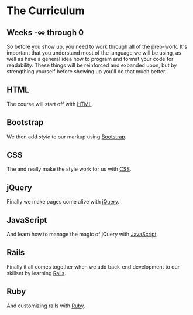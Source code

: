 # The Curriculum

## Weeks -∞ through 0
So before you show up, you need to work through all of the [prep-work](https://github.com/hfc-tech-academy/short_stack/prep_work).  It's important that you understand most of the language we will be using, as well as have a general idea how to program and format your code for readability.  These things will be reinforced and expanded upon, but by strengthing yourself before showing up you'll do that much better.

## HTML
The course will start off with [HTML](https://github.com/hfc-tech-academy/html).

## Bootstrap
We then add *style* to our markup using [Bootstrap](https://github.com/hfc-tech-academy/bootstrap).

## CSS
The and really make the style work for us with [CSS](https://github.com/hfc-tech-academy/css).

## jQuery
Finally we make pages come alive with [jQuery](https://github.com/hfc-tech-academy/jquery).

## JavaScript
And learn how to manage the magic of jQuery with [JavaScript](https://github.com/hfc-tech-academy/javascript).

## Rails
Finally it all comes together when we add back-end development to our skillset by learning [Rails](https://github.com/hfc-tech-academy/rails).

## Ruby
And customizing rails with [Ruby](https://github.com/hfc-tech-academy/ruby).